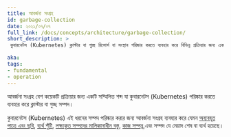 ```yaml
---
title: আবর্জনা সংগ্রহ
id: garbage-collection
date: ২০২১/০৭/০৭
full_link: /docs/concepts/architecture/garbage-collection/
short_description: >
 কুবারনেটস (Kubernetes) ক্লাস্টার বা গুচ্ছ রিসোর্স বা সংস্থান পরিষ্কার করতে ব্যবহার করে বিভিন্ন প্রক্রিয়ার জন্য একটি সম্মিলিত শব্দ।

aka: 
tags:
- fundamental
- operation
---
```


আবর্জনা সংগ্রহ বেশ কয়েকটি প্রক্রিয়ার জন্য একটি সম্মিলিত শব্দ যা কুবারনেটস (Kubernetes) পরিষ্কার করতে ব্যবহার করে
ক্লাস্টার বা গুচ্ছ সম্পদ।
<!--more-->
কুবারনেটস (Kubernetes) এই ধরনের সম্পদ পরিষ্কার করার জন্য আবর্জনা সংগ্রহ ব্যবহার করে যেমন 
[অব্যবহৃত পাত্রে এবং ছবি](/docs/concepts/architecture/garbage-collection/#containers-images),
[ব্যর্থ শুঁটি](/docs/concepts/workloads/pods/pod-lifecycle/#pod-garbage-collection),
[লক্ষ্যকৃত সম্পদের মালিকানাধীন বস্তু](/docs/concepts/overview/working-with-objects/owners-dependents/),
[কাজ সম্পন্ন](/docs/concepts/workloads/controllers/ttlafterfinished/),এবং সম্পদ
যে মেয়াদ শেষ বা ব্যর্থ হয়েছে।
